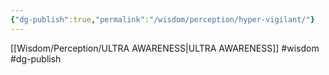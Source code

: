 ```yaml
---
{"dg-publish":true,"permalink":"/wisdom/perception/hyper-vigilant/"}
---
```


[[Wisdom/Perception/ULTRA AWARENESS\|ULTRA AWARENESS]]
#wisdom #dg-publish